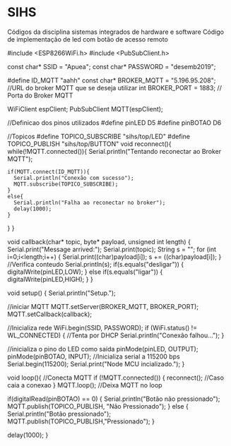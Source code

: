 # SIHS
Códigos da disciplina sistemas integrados de hardware e software
Código de implementação de led com botão de acesso remoto 



#include <ESP8266WiFi.h>
#include <PubSubClient.h>


const char* SSID = "Apuea";
const char* PASSWORD = "desemb2019"; 

#define ID_MQTT "aahh"
const char* BROKER_MQTT = "5.196.95.208"; //URL do broker MQTT que se deseja utilizar
int BROKER_PORT = 1883; // Porta do Broker MQTT

WiFiClient espClient;
PubSubClient MQTT(espClient);

//Definicao dos pinos utilizados
#define pinLED D5
#define pinBOTAO D6

//Topicos
#define TOPICO_SUBSCRIBE "sihs/top/LED"
#define TOPICO_PUBLISH "sihs/top/BUTTON"
void reconnect(){
  while(!MQTT.connected()){
    Serial.println("Tentando reconectar ao Broker MQTT");

    if(MQTT.connect(ID_MQTT)){
      Serial.println("Conexão com sucesso");
      MQTT.subscribe(TOPICO_SUBSCRIBE);
    }
    else{
      Serial.println("Falha ao reconectar no broker");
      delay(1000);
    }
  }
}

void callback(char* topic, byte* payload, unsigned int length) {
  Serial.print("Message arrived:");
  Serial.print(topic);
  String s = "";
  for (int i=0;i<length;i++) {
    Serial.print((char)payload[i]);
    s += ((char)payload[i]);
  }
//Verifica conteudo
  Serial.println(s);
  if(s.equals("desligar")) {
    digitalWrite(pinLED,LOW);
  }
  else if(s.equals("ligar")) {
    digitalWrite(pinLED,HIGH);
  }
}


void setup() {
  Serial.println("Setup.");

  //iniciar MQTT
  MQTT.setServer(BROKER_MQTT, BROKER_PORT);
  MQTT.setCallback(callback);

  //Inicializa rede
  WiFi.begin(SSID,  PASSWORD);
  if (WiFi.status() != WL_CONNECTED) { //Tenta por DHCP
    Serial.println("Conexão falhou...");
  }
  
  //inicializa o pino do LED como saída
  pinMode(pinLED, OUTPUT);
  pinMode(pinBOTAO, INPUT);
  //Inicializa serial a 115200 bps
  Serial.begin(115200);
  Serial.print("Node MCU incializado.");
}


void loop(){
  //Conecta MQTT
  if (!MQTT.connected()) {
    reconnect(); //Caso caia a conexao
  }
  MQTT.loop(); //Deixa MQTT no loop

  if(digitalRead(pinBOTAO) == 0)
  {
     Serial.println("Botão não pressionado");
     MQTT.publish(TOPICO_PUBLISH, "Não Pressionado");
  }
  else
  {
     Serial.println("Botão pressionado");
     MQTT.publish(TOPICO_PUBLISH,"Pressionado");
  } 

  
  
  delay(1000);
}
